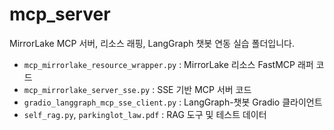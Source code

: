 # mcp_server

MirrorLake MCP 서버, 리소스 래핑, LangGraph 챗봇 연동 실습 폴더입니다.

- `mcp_mirrorlake_resource_wrapper.py` : MirrorLake 리소스 FastMCP 래퍼 코드
- `mcp_mirrorlake_server_sse.py` : SSE 기반 MCP 서버 코드
- `gradio_langgraph_mcp_sse_client.py` : LangGraph-챗봇 Gradio 클라이언트
- `self_rag.py`, `parkinglot_law.pdf` : RAG 도구 및 테스트 데이터